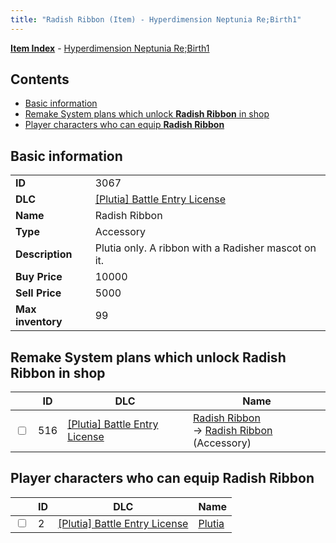 ```yaml
---
title: "Radish Ribbon (Item) - Hyperdimension Neptunia Re;Birth1"
---
```


[**Item Index**](/neptunia/rb1/item/index.html) - [Hyperdimension Neptunia Re;Birth1](/neptunia/rb1)

## Contents

- [Basic information](#basic-information)
- [Remake System plans which unlock **Radish Ribbon** in shop](#remake-system-plans-which-unlock-radish-ribbon-in-shop)
- [Player characters who can equip **Radish Ribbon**](#player-characters-who-can-equip-radish-ribbon)

## Basic information

|   |   |
| -- | -- |
| **ID** | 3067 |
| **DLC** | [[Plutia] Battle Entry License](/neptunia/rb1/dlc/7-plutia.html) |
| **Name** | Radish Ribbon |
| **Type** | Accessory |
| **Description** | Plutia only. A ribbon with a Radisher mascot on it. |
| **Buy Price** | 10000 |
| **Sell Price** | 5000 |
| **Max inventory** | 99 |


## Remake System plans which unlock **Radish Ribbon** in shop

|    | ID | DLC | Name |
| -- | -- | --- | ---- |
| <input type="checkbox" id="rb1-remake-7-516" class="trackbox" /> | 516 | [[Plutia] Battle Entry License](/neptunia/rb1/dlc/7-plutia.html) | [Radish Ribbon](/neptunia/rb1/remake/7-516-radish-ribbon.html)<br /> → [Radish Ribbon](/neptunia/rb1/item/7-3067-radish-ribbon.html) (Accessory) |


## Player characters who can equip **Radish Ribbon**

|    | ID | DLC | Name |
| -- | -- | --- | ---- |
| <input type="checkbox" id="rb1-player-7-2" class="trackbox" /> | 2 | [[Plutia] Battle Entry License](/neptunia/rb1/dlc/7-plutia.html) | [Plutia](/neptunia/rb1/player/7-2-plutia.html) |
